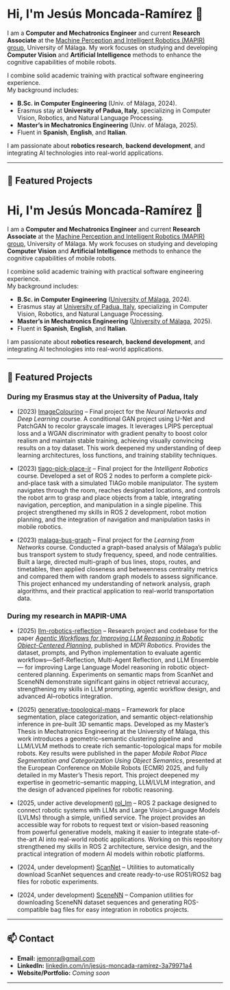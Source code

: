 # Hi, I'm Jesús Moncada-Ramírez 👋

I am a **Computer and Mechatronics Engineer** and current **Research Associate** at the [Machine Perception and Intelligent Robotics (MAPIR) group](https://mapir.isa.uma.es/), University of Málaga. My work focuses on studying and developing **Computer Vision** and **Artificial Intelligence** methods to enhance the cognitive capabilities of mobile robots. 

I combine solid academic training with practical software engineering experience.  
My background includes:
- **B.Sc. in Computer Engineering** (Univ. of Málaga, 2024).
- Erasmus stay at **University of Padua, Italy**, specializing in Computer Vision, Robotics, and Natural Language Processing.  
- **Master’s in Mechatronics Engineering** (Univ. of Málaga, 2025).
- Fluent in **Spanish**, **English**, and **Italian**.

I am passionate about **robotics research**, **backend development**, and integrating AI technologies into real-world applications.

---

## 🌟 Featured Projects

# Hi, I'm Jesús Moncada-Ramírez 👋

I am a **Computer and Mechatronics Engineer** and current **Research Associate** at the [Machine Perception and Intelligent Robotics (MAPIR) group](https://mapir.isa.uma.es/), University of Málaga. My work focuses on studying and developing **Computer Vision** and **Artificial Intelligence** methods to enhance the cognitive capabilities of mobile robots.

I combine solid academic training with practical software engineering experience.  
My background includes:
- **B.Sc. in Computer Engineering** ([University of Málaga](https://www.uma.es/), 2024).
- Erasmus stay at [University of Padua, Italy](https://www.unipd.it/en/), specializing in Computer Vision, Robotics, and Natural Language Processing.  
- **Master’s in Mechatronics Engineering** ([University of Málaga](https://www.uma.es/), 2025).
- Fluent in **Spanish**, **English**, and **Italian**.

I am passionate about **robotics research**, **backend development**, and integrating AI technologies into real-world applications.

---

## 🌟 Featured Projects

### During my Erasmus stay at the University of Padua, Italy

- (2023) [ImageColouring](https://github.com/AlejandroCCaldero/ImageColouring) – Final project for the *Neural Networks and Deep Learning* course. A conditional GAN project using U-Net and PatchGAN to recolor grayscale images. It leverages LPIPS perceptual loss and a WGAN discriminator with gradient penalty to boost color realism and maintain stable training, achieving visually convincing results on a toy dataset. This work deepened my understanding of deep learning architectures, loss functions, and training stability techniques.

- (2023) [tiago-pick-place-ir](https://github.com/jemonra/tiago-pick-place-ir) – Final project for the *Intelligent Robotics* course. Developed a set of ROS 2 nodes to perform a complete pick-and-place task with a simulated TIAGo mobile manipulator. The system navigates through the room, reaches designated locations, and controls the robot arm to grasp and place objects from a table, integrating navigation, perception, and manipulation in a single pipeline. This project strengthened my skills in ROS 2 development, robot motion planning, and the integration of navigation and manipulation tasks in mobile robotics.

- (2023) [malaga-bus-graph](https://github.com/jemonra/malaga-bus-graph) – Final project for the *Learning from Networks* course. Conducted a graph-based analysis of Málaga’s public bus transport system to study frequency, speed, and node centralities. Built a large, directed multi-graph of bus lines, stops, routes, and timetables, then applied closeness and betweenness centrality metrics and compared them with random graph models to assess significance. This project enhanced my understanding of network analysis, graph algorithms, and their practical application to real-world transportation data.

### During my research in MAPIR-UMA

- (2025) [llm-robotics-reflection](https://github.com/MAPIRlab/llm-robotics-reflection) – Research project and codebase for the paper *[Agentic Workflows for Improving LLM Reasoning in Robotic Object-Centered Planning](https://doi.org/10.3390/robotics14030024)*, published in *MDPI Robotics*. Provides the dataset, prompts, and Python implementation to evaluate agentic workflows—Self-Reflection, Multi-Agent Reflection, and LLM Ensemble— for improving Large Language Model reasoning in robotic object-centered planning. Experiments on semantic maps from ScanNet and SceneNN demonstrate significant gains in object retrieval accuracy, strengthening my skills in LLM prompting, agentic workflow design, and advanced AI–robotics integration.

- (2025) [generative-topological-maps](https://github.com/MAPIRlab/generative-topological-maps) – Framework for place segmentation, place categorization, and semantic object-relationship inference in pre-built 3D semantic maps. Developed as my Master’s Thesis in Mechatronics Engineering at the University of Málaga, this work introduces a geometric–semantic clustering pipeline and LLM/LVLM methods to create rich semantic-topological maps for mobile robots. Key results were published in the paper *Mobile Robot Place Segmentation and Categorization Using Object Semantics*, presented at the European Conference on Mobile Robots (ECMR) 2025, and fully detailed in my Master’s Thesis report. This project deepened my expertise in geometric–semantic mapping, LLM/LVLM integration, and the design of advanced pipelines for robotic reasoning.

- (2025, under active development) [rol_lm](https://github.com/MAPIRlab/ros_lm) – ROS 2 package designed to connect robotic systems with LLMs and Large Vision-Language Models (LVLMs) through a simple, unified service. The project provides an accessible way for robots to request text or vision-based reasoning from powerful generative models, making it easier to integrate state-of-the-art AI into real-world robotic applications. Working on this repository strengthened my skills in ROS 2 architecture, service design, and the practical integration of modern AI models within robotic platforms.

- (2024, under development) [ScanNet](https://github.com/josematez/ScanNet) – Utilities to automatically download ScanNet sequences and create ready-to-use ROS1/ROS2 bag files for robotic experiments.

- (2024, under development) [SceneNN](https://github.com/josematez/SceneNN) – Companion utilities for downloading SceneNN dataset sequences and generating ROS-compatible bag files for easy integration in robotics projects.

---

## 📫 Contact
- **Email:** [jemonra@gmail.com](mailto:jemonra@gmail.com)
- **LinkedIn:** [linkedin.com/in/jesús-moncada-ramírez-3a79971a4](https://www.linkedin.com/in/jes%C3%BAs-moncada-ram%C3%ADrez-3a79971a4)
- **Website/Portfolio:** *Coming soon*

---
